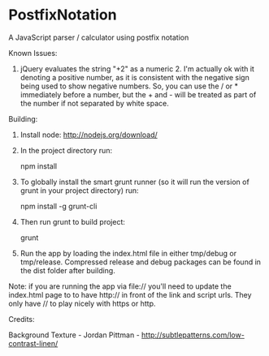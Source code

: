 PostfixNotation
===============

A JavaScript parser / calculator using postfix notation

Known Issues:

1. jQuery evaluates the string "+2" as a numeric 2.  I'm actually ok with it denoting a positive number, as it is consistent with the negative sign being used to show negative numbers.  So, you can use the / or * immediately before a number, but the + and - will be treated as part of the number if not separated by white space.


Building:

1. Install node: http://nodejs.org/download/

2. In the project directory run:

    npm install

3. To globally install the smart grunt runner (so it will run the version of grunt in your project directory) run:

    npm install -g grunt-cli

4. Then run grunt to build project:

    grunt

5. Run the app by loading the index.html file in either tmp/debug or tmp/release.  Compressed release and debug packages can be found in the dist folder after building.

Note: if you are running the app via file:// you'll need to update the index.html page to to have http:// in front of the link and script urls.  They only have // to play nicely with https or http.


Credits:

Background Texture - Jordan Pittman - http://subtlepatterns.com/low-contrast-linen/
